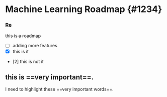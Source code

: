 # Machine Learning Roadmap {#1234}

### Re

~~this is a roadmap~~
- [ ] adding more features
- [x] this is it
- [2] this is not it

this is ==very important==.
---
I need to highlight these ==very important words==.